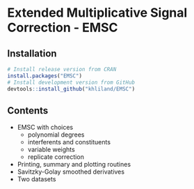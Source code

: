# Extended Multiplicative Signal Correction - EMSC

## Installation

``` r
# Install release version from CRAN  
install.packages("EMSC")  
# Install development version from GitHub  
devtools::install_github("khliland/EMSC")
```

## Contents

- EMSC with choices
    - polynomial degrees
    - interferents and constituents
    - variable weights
    - replicate correction
- Printing, summary and plotting routines
- Savitzky-Golay smoothed derivatives
- Two datasets
